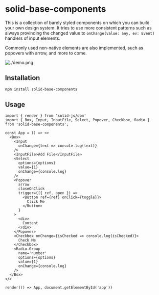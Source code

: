 # solid-base-components

This is a collection of barely styled components on which you can build your own
design system. It tries to use more consistent patterns such as always provinding
the changed value to `onChange(value: any, ev: Event)` handlers of input elements.

Commonly used non-native elements are also implemented, such as popovers with arrow,
and more to come.

![./demo.png](Demo)


## Installation

```bash
npm install solid-base-components
```

## Usage

```tsx
import { render } from 'solid-js/dom'
import { Box, Input, InputFile, Select, Popover, Checkbox, Radio } from 'solid-base-components';

const App = () => <>
  <Box>
    <Input
      onChange={text => console.log(text)}
    />
    <InputFile>Add File</InputFile>
    <Select
      options={options}
      value={1}
      onChange={console.log}
    />
    <Popover
      arrow
      closeOnClick
      trigger={({ ref, open }) =>
        <Button ref={ref} onClick={toggle}}>
          Click Me
        </Button>
      }
    >
      <div>
        Content
      </div>
    </Popover>
    <Checkbox onChange={isChecked => console.log(isChecked)}>
      Check Me
    </Checkbox>
    <Radio.Group
      name='number'
      options={options}
      value={1}
      onChange={console.log}
    />
  </Box>
</>

render(() => App, document.getElementById('app'))
```
